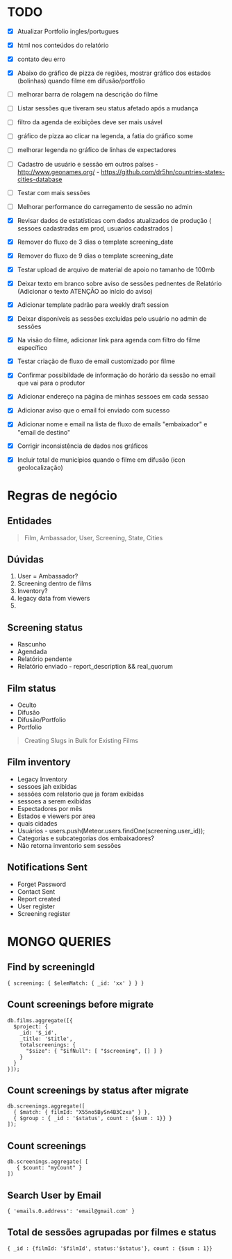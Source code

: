 # TODO

- [x] Atualizar Portfolio ingles/portugues
- [x] html nos conteúdos do relatório
- [x] contato deu erro
- [x] Abaixo do gráfico de pizza de regiões, mostrar gráfico dos estados (bolinhas) quando filme em difusão/portfolio
- [ ] melhorar barra de rolagem na descrição do filme
- [ ] Listar sessões que tiveram seu status afetado após a mudança

- [ ] filtro da agenda de exibições deve ser mais usável
- [ ] gráfico de pizza ao clicar na legenda, a fatia do gráfico some
- [ ] melhorar legenda no gráfico de linhas de expectadores
- [ ] Cadastro de usuário e sessão em outros países - http://www.geonames.org/ - https://github.com/dr5hn/countries-states-cities-database

- [ ] Testar com mais sessões
- [ ] Melhorar performance do carregamento de sessão no admin

- [x] Revisar dados de estatísticas com dados atualizados de produção ( sessoes cadastradas em prod, usuarios cadastrados )
- [x] Remover do fluxo de 3 dias o template screening_date
- [x] Remover do fluxo de 9 dias o template screening_date
- [x] Testar upload de arquivo de material de apoio no tamanho de 100mb
- [x] Deixar texto em branco sobre aviso de sessões pednentes de Relatório (Adicionar o texto ATENÇÃO ao início do aviso)
- [x] Adicionar template padrão para weekly draft session
- [x] Deixar disponíveis as sessões excluídas pelo usuário no admin de sessões
- [x] Na visão do filme, adicionar link para agenda com filtro do filme específico
- [x] Testar criação de fluxo de email customizado por filme
- [x] Confirmar possibildade de informação do horário da sessão no email que vai para o produtor
- [x] Adicionar endereço na página de minhas sessoes em cada sessao
- [x] Adicionar aviso que o email foi enviado com sucesso
- [x] Adicionar nome e email na lista de fluxo de emails "embaixador" e "email de destino"
- [x] Corrigir inconsistência de dados nos gráficos
- [x] Incluir total de municípios quando o filme em difusão (icon geolocalização)

# Regras de negócio

## Entidades

> Film, Ambassador, User, Screening, State, Cities

## Dúvidas

1. User = Ambassador?
2. Screening dentro de films
3. Inventory?
4. legacy data from viewers
5.

## Screening status

* Rascunho
* Agendada
* Relatório pendente
* Relatório enviado - report_description && real_quorum

## Film status

* Oculto
* Difusão
* Difusão/Portfolio
* Portfolio

> Creating Slugs in Bulk for Existing Films

## Film inventory

* Legacy Inventory
* sessoes jah exibidas
* sessões com relatorio que ja foram exibidas
* sessoes a serem exibidas
* Espectadores por mês
* Estados e viewers por area
* quais cidades
* Usuários -         users.push(Meteor.users.findOne(screening.user_id));
* Categorias e subcategorias dos embaixadores?
* Não retorna inventorio sem sessões


## Notifications Sent

* Forget Password
* Contact Sent
* Report created
* User register
* Screening register

# MONGO QUERIES

## Find by screeningId

```
{ screening: { $elemMatch: { _id: 'xx' } } }
```

## Count screenings before migrate

```
db.films.aggregate([{
  $project: {
    _id: '$_id',
    _title: '$title',
    totalscreenings: {
      "$size": { "$ifNull": [ "$screening", [] ] }
    }
  }
}]);
```

## Count screenings by status after migrate

```
db.screenings.aggregate([
  { $match: { filmId: "X55no5BySn4B3Czxa" } },
  { $group : { _id : '$status', count : {$sum : 1}} }
]);
```

## Count screenings

```
db.screenings.aggregate( [
   { $count: "myCount" }
])
```

## Search User by Email


```
{ 'emails.0.address': 'email@gmail.com' }
```


## Total de sessões agrupadas por filmes e status


```
{ _id : {filmId: '$filmId', status:'$status'}, count : {$sum : 1}}
```